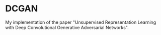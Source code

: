 # DCGAN
My implementation of the paper "Unsupervised Representation Learning with Deep Convolutional Generative Adversarial Networks".
